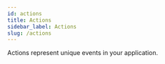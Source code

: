 ```yaml
---
id: actions
title: Actions
sidebar_label: Actions
slug: /actions
---
```


Actions represent unique events in your application.
